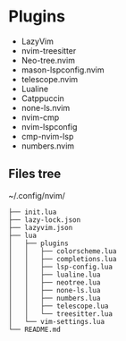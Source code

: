 # Plugins
- LazyVim
- nvim-treesitter
- Neo-tree.nvim
- mason-lspconfig.nvim
- telescope.nvim
- Lualine
- Catppuccin
- none-ls.nvim
- nvim-cmp
- nvim-lspconfig
- cmp-nvim-lsp
- numbers.nvim
## Files tree 
~/.config/nvim/
```
├── init.lua
├── lazy-lock.json
├── lazyvim.json
├── lua
│   ├── plugins
│   │   ├── colorscheme.lua
│   │   ├── completions.lua
│   │   ├── lsp-config.lua
│   │   ├── lualine.lua
│   │   ├── neotree.lua
│   │   ├── none-ls.lua
│   │   ├── numbers.lua
│   │   ├── telescope.lua
│   │   └── treesitter.lua
│   └── vim-settings.lua
└── README.md
```